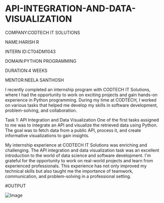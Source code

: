 # API-INTEGRATION-AND-DATA-VISUALIZATION

COMPANY:CODTECH IT SOLUTIONS

NAME:HARISH R

INTERN ID:CT04DM1043

DOMAIN:PYTHON PROGRAMMING

DURATION:4 WEEKS

MENTOR:NEELA SANTHOSH

I recently completed an internship program with CODTECH IT Solutions, where I had the opportunity to work on exciting projects and gain hands-on experience in Python programming. During my time at CODTECH, I worked on various tasks that helped me develop my skills in software development, problem-solving, and collaboration.

Task 1: API Integration and Data Visualization
One of the first tasks assigned to me was to integrate an API and visualize the retrieved data using Python. The goal was to fetch data from a public API, process it, and create informative visualizations to gain insights.

My internship experience at CODTECH IT Solutions was enriching and challenging. The API integration and data visualization task was an excellent introduction to the world of data science and software development. I'm grateful for the opportunity to work on real-world projects and learn from experienced professionals. This experience has not only improved my technical skills but also taught me the importance of teamwork, communication, and problem-solving in a professional setting.

#OUTPUT

![Image](https://github.com/user-attachments/assets/92e2a9cc-79c0-4c6d-b37a-ffa0c1d3cdb3)

